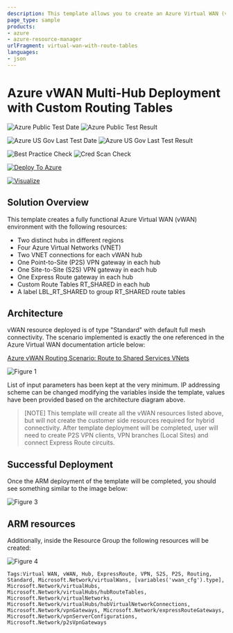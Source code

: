 ```yaml
---
description: This template allows you to create an Azure Virtual WAN (vWAN) multi-hub deployment, including all gateways and VNET connections, and demonstrate the usage of Route Tables for custom routing.
page_type: sample
products:
- azure
- azure-resource-manager
urlFragment: virtual-wan-with-route-tables
languages:
- json
---
```

# Azure vWAN Multi-Hub Deployment with Custom Routing Tables

![Azure Public Test Date](https://azurequickstartsservice.blob.core.windows.net/badges/quickstarts/microsoft.network/virtual-wan-with-route-tables/PublicLastTestDate.svg)
![Azure Public Test Result](https://azurequickstartsservice.blob.core.windows.net/badges/quickstarts/microsoft.network/virtual-wan-with-route-tables/PublicDeployment.svg)

![Azure US Gov Last Test Date](https://azurequickstartsservice.blob.core.windows.net/badges/quickstarts/microsoft.network/virtual-wan-with-route-tables/FairfaxLastTestDate.svg)
![Azure US Gov Last Test Result](https://azurequickstartsservice.blob.core.windows.net/badges/quickstarts/microsoft.network/virtual-wan-with-route-tables/FairfaxDeployment.svg)

![Best Practice Check](https://azurequickstartsservice.blob.core.windows.net/badges/quickstarts/microsoft.network/virtual-wan-with-route-tables/BestPracticeResult.svg)
![Cred Scan Check](https://azurequickstartsservice.blob.core.windows.net/badges/quickstarts/microsoft.network/virtual-wan-with-route-tables/CredScanResult.svg)

[![Deploy To Azure](https://raw.githubusercontent.com/opticon454/azure-quickstart-templates/master/1-CONTRIBUTION-GUIDE/images/deploytoazure.svg?sanitize=true)](https://portal.azure.com/#create/Microsoft.Template/uri/https%3A%2F%2Fraw.githubusercontent.com%2FAzure%2Fazure-quickstart-templates%2Fmaster%2Fquickstarts%2Fmicrosoft.network%2Fvirtual-wan-with-route-tables%2Fazuredeploy.json)

[![Visualize](https://raw.githubusercontent.com/opticon454/azure-quickstart-templates/master/1-CONTRIBUTION-GUIDE/images/visualizebutton.svg?sanitize=true)](http://armviz.io/#/?load=https%3A%2F%2Fraw.githubusercontent.com%2FAzure%2Fazure-quickstart-templates%2Fmaster%2Fquickstarts%2Fmicrosoft.network%2Fvirtual-wan-with-route-tables%2Fazuredeploy.json)

## Solution Overview

This template creates a fully functional Azure Virtual WAN (vWAN) environment with the following resources:

- Two distinct hubs in different regions
- Four Azure Virtual Networks (VNET)
- Two VNET connections for each vWAN hub
- One Point-to-Site (P2S) VPN gateway in each hub
- One Site-to-Site (S2S) VPN gateway in each hub
- One Express Route gateway in each hub
- Custom Route Tables RT_SHARED in each hub
- A label LBL_RT_SHARED to group RT_SHARED route tables

## Architecture

vWAN resource deployed is of type "Standard" with default full mesh connectivity.
The scenario implemented is exactly the one referenced in the Azure Virtual WAN documentation article below:

[Azure vWAN Routing Scenario: Route to Shared Services VNets](https://docs.microsoft.com/azure/virtual-wan/scenario-shared-services-vnet)

![Figure 1](images/route-to-shared-services-vnets-architecture.jpg)

List of input parameters has been kept at the very minimum.
IP addressing scheme can be changed modifying the variables inside the template, values have been provided based on the architecture diagram above.

> [NOTE]
> This template will create all the vWAN resources listed above, but will not create the customer side resources required for hybrid connectivity. After template deployment will be completed, user will need to create P2S VPN clients, VPN branches (Local Sites) and connect Express Route circuits.

## Successful Deployment

Once the ARM deployment of the template will be completed, you should see something similar to the image below:

![Figure 3](images/deploymentcompleteinazureportal.jpg)

## ARM resources

Additionally, inside the Resource Group the following resources will be created:

![Figure 4](images/vwanresourcesinazureportal.jpg)

`Tags:Virtual WAN, vWAN, Hub, ExpressRoute, VPN, S2S, P2S, Routing, Standard, Microsoft.Network/virtualWans, [variables('vwan_cfg').type], Microsoft.Network/virtualHubs, Microsoft.Network/virtualHubs/hubRouteTables, Microsoft.Network/virtualNetworks, Microsoft.Network/virtualHubs/hubVirtualNetworkConnections, Microsoft.Network/vpnGateways, Microsoft.Network/expressRouteGateways, Microsoft.Network/vpnServerConfigurations, Microsoft.Network/p2sVpnGateways`
